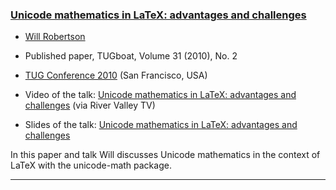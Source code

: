 
### [Unicode mathematics in LaTeX: advantages and challenges](https://www.tug.org/TUGboat/tb31-2/tb98robertson.pdf)

+ [Will Robertson]({{site.baseurl}}/about/team/#will-robertson)
+ Published paper, TUGboat, Volume 31 (2010), No. 2

+ [TUG Conference 2010](http://tug.org/tug2010/) (San Francisco, USA)
+ Video of the talk: [Unicode mathematics in LaTeX: advantages and challenges](http://www.zeeba.tv/unicode-mathematics-in-latex-advantages-and-challenges/)  (via River Valley TV)
+ Slides of the talk: [Unicode mathematics in LaTeX: advantages and challenges]({{site.baseurl}}/publications/unicode-mathematics-in-LaTeX.pdf)


In this paper and talk Will discusses Unicode mathematics in the
context of LaTeX with the unicode-math package.

***

